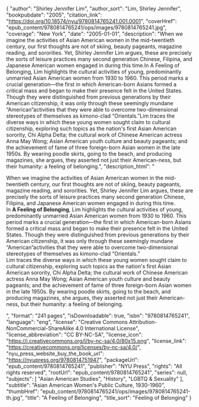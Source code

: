 {
  "author": "Shirley Jennifer Lim",
  "author_sort": "Lim, Shirley Jennifer",
  "bookpubdate": "2005",
  "citation_link": "https://doi.org/10.18574/nyu/9780814765241.001.0001",
  "coverHref": "epub_content/9780814765241/ops/images/9780814765241.jpg",
  "coverage": "New York",
  "date": "2005-01-01",
  "description": "When we imagine the activities of Asian American women in the mid-twentieth century, our first thoughts are not of skiing, beauty pageants, magazine reading, and sororities. Yet, Shirley Jennifer Lim argues, these are precisely the sorts of leisure practices many second generation Chinese, Filipina, and Japanese American women engaged in during this time.In A Feeling of Belonging, Lim highlights the cultural activities of young, predominantly unmarried Asian American women from 1930 to 1960. This period marks a crucial generation&#8212;the first in which American-born Asians formed a critical mass and began to make their presence felt in the United States. Though they were distinguished from previous generations by their American citizenship, it was only through these seemingly mundane &#8220;American&#8221;activities that they were able to overcome two-dimensional stereotypes of themselves as kimono-clad &#8220;Orientals.&#8221;Lim traces the diverse ways in which these young women sought claim to cultural citizenship, exploring such topics as the nation's first Asian American sorority, Chi Alpha Delta; the cultural work of Chinese American actress Anna May Wong; Asian American youth culture and beauty pageants; and the achievement of fame of three foreign-born Asian women in the late 1950s. By wearing poodle skirts, going to the beach, and producing magazines, she argues, they asserted not just their American-ness, but their humanity: a feeling of belonging.",
  "description_html": "<p>When we imagine the activities of Asian American women in the mid-twentieth century, our first thoughts are not of skiing, beauty pageants, magazine reading, and sororities. Yet, Shirley Jennifer Lim argues, these are precisely the sorts of leisure practices many second generation Chinese, Filipina, and Japanese American women engaged in during this time.<br>In <b>A Feeling of Belonging</b>, Lim highlights the cultural activities of young, predominantly unmarried Asian American women from 1930 to 1960. This period marks a crucial generation&#8212;the first in which American-born Asians formed a critical mass and began to make their presence felt in the United States. Though they were distinguished from previous generations by their American citizenship, it was only through these seemingly mundane &#8220;American&#8221;activities that they were able to overcome two-dimensional stereotypes of themselves as kimono-clad &#8220;Orientals.&#8221;<br>Lim traces the diverse ways in which these young women sought claim to cultural citizenship, exploring such topics as the nation's first Asian American sorority, Chi Alpha Delta; the cultural work of Chinese American actress Anna May Wong; Asian American youth culture and beauty pageants; and the achievement of fame of three foreign-born Asian women in the late 1950s. By wearing poodle skirts, going to the beach, and producing magazines, she argues, they asserted not just their American-ness, but their humanity: a feeling of belonging.</p>",
  "format": "241 pages",
  "isDownloadable": true,
  "isbn": "9780814765241",
  "language": "eng",
  "license": "Creative Commons Attribution-NonCommercial-ShareAlike 4.0 International License",
  "license_abbreviation": "CC BY-NC-SA",
  "license_icon": "https://i.creativecommons.org/l/by-nc-sa/4.0/80x15.png",
  "license_link": "https://creativecommons.org/licenses/by-nc-sa/4.0/",
  "nyu_press_website_buy_the_book_url": "https://nyupress.org/9780814751947",
  "packageUrl": "epub_content/9780814765241",
  "publisher": "NYU Press",
  "rights": "All rights reserved",
  "rootUrl": "epub_content/9780814765241",
  "series": null,
  "subjects": [
    "Asian American Studies",
    "History",
    "LGBTQ & Sexuality"
  ],
  "subtitle": "Asian American Women's Public Culture, 1930-1960",
  "thumbHref": "epub_content/9780814765241/ops/images/9780814765241-th.jpg",
  "title": "A Feeling of Belonging",
  "title_sort": "Feeling of Belonging"
}
